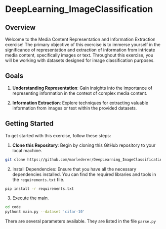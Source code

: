 # DeepLearning_ImageClassification

## Overview

Welcome to the Media Content Representation and Information Extraction exercise! The primary objective of this exercise is to immerse yourself in the significance of representation and extraction of information from intricate media content, specifically images or text. Throughout this exercise, you will be working with datasets designed for image classification purposes.

## Goals

1. **Understanding Representation**: Gain insights into the importance of representing information in the context of complex media content.

2. **Information Extraction**: Explore techniques for extracting valuable information from images or text within the provided datasets.

## Getting Started

To get started with this exercise, follow these steps:

1. **Clone this Repository**: Begin by cloning this GitHub repository to your local machine.

```bash
git clone https://github.com/marlederer/DeepLearning_ImageClassification.git

```
2. Install Dependencies: Ensure that you have all the necessary dependencies installed. You can find the required libraries and tools in the `requirements.txt` file.
```bash
pip install -r requirements.txt
```
3. Execute the main.
```bash
cd code
python3 main.py --dataset 'cifar-10'
```
There are several parameters available. They are listed in the file `parse.py` 
